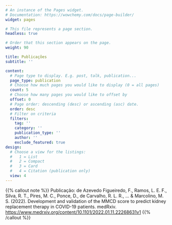 ```yaml
---
# An instance of the Pages widget.
# Documentation: https://wowchemy.com/docs/page-builder/
widget: pages

# This file represents a page section.
headless: true

# Order that this section appears on the page.
weight: 90

title: Publicações
subtitle: ''

content:
  # Page type to display. E.g. post, talk, publication...
  page_type: publication
  # Choose how much pages you would like to display (0 = all pages)
  count: 5
  # Choose how many pages you would like to offset by
  offset: 0
  # Page order: descending (desc) or ascending (asc) date.
  order: desc
  # Filter on criteria
  filters:
    tag: ''
    category: ''
    publication_type: ''
    author: ''
    exclude_featured: true
design:
  # Choose a view for the listings:
  #   1 = List
  #   2 = Compact
  #   3 = Card
  #   4 = Citation (publication only)
  view: 4
---
```


{{% callout note %}}
Publicação: de Azevedo Figueiredo, F., Ramos, L. E. F., Silva, R. T., Pires, M. C., Ponce, D., de Carvalho, R. L. R., ... & Marcolino, M. S. (2022). Development and validation of the MMCD score to predict kidney replacement therapy in COVID-19 patients. medRxiv. https://www.medrxiv.org/content/10.1101/2022.01.11.22268631v1 
{{% /callout %}}

